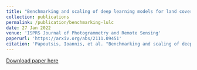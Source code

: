 ```yaml
---
title: "Benchmarking and scaling of deep learning models for land cover image classification"
collection: publications
permalink: /publication/benchmarking-lulc
date: 27 Jan 2022
venue: 'ISPRS Journal of Photogrammetry and Remote Sensing'
paperurl: 'https://arxiv.org/abs/2111.09451'
citation: 'Papoutsis, Ioannis, et al. "Benchmarking and scaling of deep learning models for land cover image classification.", ISPRS Journal of Photogrammetry and Remote Sensing,  arXiv preprint arXiv:2111.09451 (2021).'
---
```


[Download paper here](https://arxiv.org/abs/2111.09451)
